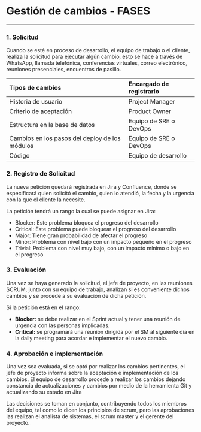 # Gestión de cambios - FASES

---

### 1. Solicitud

Cuando se esté en proceso de desarrollo, el equipo de trabajo o el cliente, realiza la solicitud para ejecutar algún cambio, esto se hace a través de WhatsApp, llamada telefónica, conferencias virtuales, correo electrónico, reuniones presenciales, encuentros de pasillo.

| Tipos de cambios | Encargado de registrarlo |
| :--- | :--- |
| Historia de usuario | Project Manager |
| Criterio de aceptación | Product Owner |
| Estructura en la base de datos | Equipo de SRE o DevOps |
| Cambios en los pasos del deploy de los módulos | Equipo de SRE o DevOps |
| Código | Equipo de desarrollo |

### 2. Registro de Solicitud

La nueva petición quedará registrada en Jira y Confluence, donde se especificará quien solicitó el cambio, quien lo atendió, la fecha y la urgencia con la que el cliente la necesite.

La petición tendrá un rango la cual se puede asignar en Jira:

* Blocker: Este problema bloquea el progreso del desarrollo
* Critical: Este problema puede bloquear el progreso del desarrollo
* Major: Tiene gran probabilidad de afectar el progreso
* Minor: Problema con nivel bajo con un impacto pequeño en el progreso
* Trivial: Problema con nivel muy bajo, con un impacto mínimo o bajo en el progreso

### 3. Evaluación

Una vez se haya generado la solicitud, el jefe de proyecto, en las reuniones SCRUM, junto con su equipo de trabajo, analizan si es conveniente dichos cambios y se procede a su evaluación de dicha petición.

Si la petición está en el rango:

* **Blocker:** se debe realizar en el Sprint actual y tener una reunión de urgencia con las personas implicadas.
* **Critical:** se programará una reunión dirigida por el SM al siguiente día en la daily meeting para acordar e implementar el nuevo cambio.

### 4. Aprobación e implementación

Una vez sea evaluada, si se optó por realizar los cambios pertinentes, el jefe de proyecto informa sobre la aceptación e implementación de los cambios. El equipo de desarrollo procede a realizar los cambios dejando constancia de actualizaciones y cambios por medio de la herramienta Git y actualizando su estado en Jira

Las decisiones se toman en conjunto, contribuyendo todos los miembros del equipo, tal como lo dicen los principios de scrum, pero las aprobaciones las realizan el analista de sistemas, el scrum master y el gerente del proyecto.

